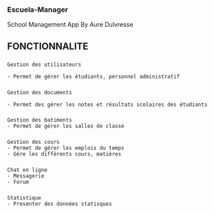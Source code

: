 ### Escuela-Manager
School Management App By Aure Dulvresse

## FONCTIONNALITE

###
    Gestion des utilisateurs

    - Permet de gérer les étudiants, personnel administratif  

###
    Gestion des documents  
    
    - Permet des gérer les notes et résultats scolaires des étudiants  

###
    Gestion des batiments
    - Permet de gérer les salles de classe

###
    Gestion des cours
    - Permet de gérer les emplois du temps  
    - Gére les différents cours, matières  

###
    Chat en ligne  
    - Messagerie  
    - Forum  

###
    Statistique
    - Presenter des données statisques  
